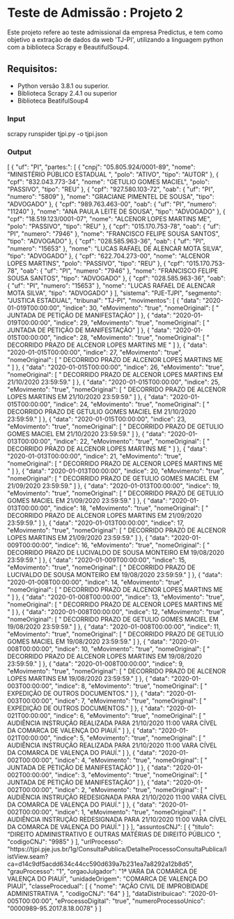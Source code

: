 <h1> Teste de Admissão : Projeto 2 </h1>

<p> Este projeto refere ao teste admissional da empresa Predictus, e tem como objetivo a extração de dados da web 'TJ-PI', utilizando a linguagem python com a biblioteca Scrapy e BeautifulSoup4. </p>

<h2> Requisitos: </h2>

<ul> 
    <li>Python versão 3.8.1 ou superior. </li>
    <li>Biblioteca Scrapy 2.4.1 ou superior</li>
    <li>Biblioteca BeatifulSoup4</li>
</ul>

<h3>Input</h3>

<p> scrapy runspider tjpi.py -o tjpi.json </p>

<h3>Output</h3>

<p>[
  {
    "uf": "PI",
    "partes:": [
      {
        "cnpj": "05.805.924/0001-89",
        "nome": "MINISTÉRIO PÚBLICO ESTADUAL ",
        "polo": "ATIVO",
        "tipo": "AUTOR"
      },
      {
        "cpf": "832.043.773-34",
        "nome": "GETULIO GOMES MACIEL",
        "polo": "PASSIVO",
        "tipo": "REU"
      },
      {
        "cpf": "927.580.103-72",
        "oab": {
          "uf": "PI",
          "numero": "5809"
        },
        "nome": "GRACIANE PIMENTEL DE SOUSA",
        "tipo": "ADVOGADO"
      },
      {
        "cpf": "989.763.463-00",
        "oab": {
          "uf": "PI",
          "numero": "11240"
        },
        "nome": "ANA PAULA LEITE DE SOUSA",
        "tipo": "ADVOGADO"
      },
      {
        "cpf": "18.519.123/0001-07",
        "nome": "ALCENOR LOPES MARTINS ME",
        "polo": "PASSIVO",
        "tipo": "REU"
      },
      {
        "cpf": "015.170.753-78",
        "oab": {
          "uf": "PI",
          "numero": "7946"
        },
        "nome": "FRANCISCO FELIPE SOUSA SANTOS",
        "tipo": "ADVOGADO"
      },
      {
        "cpf": "028.585.963-36",
        "oab": {
          "uf": "PI",
          "numero": "15653"
        },
        "nome": "LUCAS RAFAEL DE ALENCAR MOTA SILVA",
        "tipo": "ADVOGADO"
      },
      {
        "cpf": "622.704.273-00",
        "nome": "ALCENOR LOPES MARTINS",
        "polo": "PASSIVO",
        "tipo": "REU"
      },
      {
        "cpf": "015.170.753-78",
        "oab": {
          "uf": "PI",
          "numero": "7946"
        },
        "nome": "FRANCISCO FELIPE SOUSA SANTOS",
        "tipo": "ADVOGADO"
      },
      {
        "cpf": "028.585.963-36",
        "oab": {
          "uf": "PI",
          "numero": "15653"
        },
        "nome": "LUCAS RAFAEL DE ALENCAR MOTA SILVA",
        "tipo": "ADVOGADO"
      }
    ],
    "sistema": "PJE-TJPI",
    "segmento": "JUSTICA ESTADUAL",
    "tribunal": "TJ-PI",
    "movimentos": [
      {
        "data": "2020-01-019T00:00:00",
        "indice": 30,
        "eMovimento": "true",
        "nomeOriginal": [
          " JUNTADA DE PETIÇÃO DE MANIFESTAÇÃO"
        ]
      },
      {
        "data": "2020-01-019T00:00:00",
        "indice": 29,
        "eMovimento": "true",
        "nomeOriginal": [
          " JUNTADA DE PETIÇÃO DE MANIFESTAÇÃO"
        ]
      },
      {
        "data": "2020-01-015T00:00:00",
        "indice": 28,
        "eMovimento": "true",
        "nomeOriginal": [
          " DECORRIDO PRAZO DE ALCENOR LOPES MARTINS ME  "
        ]
      },
      {
        "data": "2020-01-015T00:00:00",
        "indice": 27,
        "eMovimento": "true",
        "nomeOriginal": [
          " DECORRIDO PRAZO DE ALCENOR LOPES MARTINS ME  "
        ]
      },
      {
        "data": "2020-01-015T00:00:00",
        "indice": 26,
        "eMovimento": "true",
        "nomeOriginal": [
          " DECORRIDO PRAZO DE ALCENOR LOPES MARTINS EM 21/10/2020 23:59:59."
        ]
      },
      {
        "data": "2020-01-015T00:00:00",
        "indice": 25,
        "eMovimento": "true",
        "nomeOriginal": [
          " DECORRIDO PRAZO DE ALCENOR LOPES MARTINS EM 21/10/2020 23:59:59."
        ]
      },
      {
        "data": "2020-01-015T00:00:00",
        "indice": 24,
        "eMovimento": "true",
        "nomeOriginal": [
          " DECORRIDO PRAZO DE GETULIO GOMES MACIEL EM 21/10/2020 23:59:59."
        ]
      },
      {
        "data": "2020-01-015T00:00:00",
        "indice": 23,
        "eMovimento": "true",
        "nomeOriginal": [
          " DECORRIDO PRAZO DE GETULIO GOMES MACIEL EM 21/10/2020 23:59:59."
        ]
      },
      {
        "data": "2020-01-013T00:00:00",
        "indice": 22,
        "eMovimento": "true",
        "nomeOriginal": [
          " DECORRIDO PRAZO DE ALCENOR LOPES MARTINS ME  "
        ]
      },
      {
        "data": "2020-01-013T00:00:00",
        "indice": 21,
        "eMovimento": "true",
        "nomeOriginal": [
          " DECORRIDO PRAZO DE ALCENOR LOPES MARTINS ME  "
        ]
      },
      {
        "data": "2020-01-013T00:00:00",
        "indice": 20,
        "eMovimento": "true",
        "nomeOriginal": [
          " DECORRIDO PRAZO DE GETULIO GOMES MACIEL EM 21/09/2020 23:59:59."
        ]
      },
      {
        "data": "2020-01-013T00:00:00",
        "indice": 19,
        "eMovimento": "true",
        "nomeOriginal": [
          " DECORRIDO PRAZO DE GETULIO GOMES MACIEL EM 21/09/2020 23:59:59."
        ]
      },
      {
        "data": "2020-01-013T00:00:00",
        "indice": 18,
        "eMovimento": "true",
        "nomeOriginal": [
          " DECORRIDO PRAZO DE ALCENOR LOPES MARTINS EM 21/09/2020 23:59:59."
        ]
      },
      {
        "data": "2020-01-013T00:00:00",
        "indice": 17,
        "eMovimento": "true",
        "nomeOriginal": [
          " DECORRIDO PRAZO DE ALCENOR LOPES MARTINS EM 21/09/2020 23:59:59."
        ]
      },
      {
        "data": "2020-01-009T00:00:00",
        "indice": 16,
        "eMovimento": "true",
        "nomeOriginal": [
          " DECORRIDO PRAZO DE LUCIVALDO DE SOUSA MONTEIRO EM 19/08/2020 23:59:59."
        ]
      },
      {
        "data": "2020-01-009T00:00:00",
        "indice": 15,
        "eMovimento": "true",
        "nomeOriginal": [
          " DECORRIDO PRAZO DE LUCIVALDO DE SOUSA MONTEIRO EM 19/08/2020 23:59:59."
        ]
      },
      {
        "data": "2020-01-008T00:00:00",
        "indice": 14,
        "eMovimento": "true",
        "nomeOriginal": [
          " DECORRIDO PRAZO DE ALCENOR LOPES MARTINS ME  "
        ]
      },
      {
        "data": "2020-01-008T00:00:00",
        "indice": 13,
        "eMovimento": "true",
        "nomeOriginal": [
          " DECORRIDO PRAZO DE ALCENOR LOPES MARTINS ME  "
        ]
      },
      {
        "data": "2020-01-008T00:00:00",
        "indice": 12,
        "eMovimento": "true",
        "nomeOriginal": [
          " DECORRIDO PRAZO DE GETULIO GOMES MACIEL EM 19/08/2020 23:59:59."
        ]
      },
      {
        "data": "2020-01-008T00:00:00",
        "indice": 11,
        "eMovimento": "true",
        "nomeOriginal": [
          " DECORRIDO PRAZO DE GETULIO GOMES MACIEL EM 19/08/2020 23:59:59."
        ]
      },
      {
        "data": "2020-01-008T00:00:00",
        "indice": 10,
        "eMovimento": "true",
        "nomeOriginal": [
          " DECORRIDO PRAZO DE ALCENOR LOPES MARTINS EM 19/08/2020 23:59:59."
        ]
      },
      {
        "data": "2020-01-008T00:00:00",
        "indice": 9,
        "eMovimento": "true",
        "nomeOriginal": [
          " DECORRIDO PRAZO DE ALCENOR LOPES MARTINS EM 19/08/2020 23:59:59."
        ]
      },
      {
        "data": "2020-01-003T00:00:00",
        "indice": 8,
        "eMovimento": "true",
        "nomeOriginal": [
          " EXPEDIÇÃO DE OUTROS DOCUMENTOS."
        ]
      },
      {
        "data": "2020-01-003T00:00:00",
        "indice": 7,
        "eMovimento": "true",
        "nomeOriginal": [
          " EXPEDIÇÃO DE OUTROS DOCUMENTOS."
        ]
      },
      {
        "data": "2020-01-021T00:00:00",
        "indice": 6,
        "eMovimento": "true",
        "nomeOriginal": [
          " AUDIÊNCIA INSTRUÇÃO REALIZADA PARA 21/10/2020 11:00 VARA CÍVEL DA COMARCA DE VALENÇA DO PIAUÍ."
        ]
      },
      {
        "data": "2020-01-021T00:00:00",
        "indice": 5,
        "eMovimento": "true",
        "nomeOriginal": [
          " AUDIÊNCIA INSTRUÇÃO REALIZADA PARA 21/10/2020 11:00 VARA CÍVEL DA COMARCA DE VALENÇA DO PIAUÍ."
        ]
      },
      {
        "data": "2020-01-002T00:00:00",
        "indice": 4,
        "eMovimento": "true",
        "nomeOriginal": [
          " JUNTADA DE PETIÇÃO DE MANIFESTAÇÃO"
        ]
      },
      {
        "data": "2020-01-002T00:00:00",
        "indice": 3,
        "eMovimento": "true",
        "nomeOriginal": [
          " JUNTADA DE PETIÇÃO DE MANIFESTAÇÃO"
        ]
      },
      {
        "data": "2020-01-002T00:00:00",
        "indice": 2,
        "eMovimento": "true",
        "nomeOriginal": [
          " AUDIÊNCIA INSTRUÇÃO REDESIGNADA PARA 21/10/2020 11:00 VARA CÍVEL DA COMARCA DE VALENÇA DO PIAUÍ."
        ]
      },
      {
        "data": "2020-01-002T00:00:00",
        "indice": 1,
        "eMovimento": "true",
        "nomeOriginal": [
          " AUDIÊNCIA INSTRUÇÃO REDESIGNADA PARA 21/10/2020 11:00 VARA CÍVEL DA COMARCA DE VALENÇA DO PIAUÍ."
        ]
      }
    ],
    "assuntosCNJ": [
      {
        "titulo": "DIREITO ADMINISTRATIVO E OUTRAS MATÉRIAS DE DIREITO PÚBLICO ",
        "codigoCNJ": "9985"
      }
    ],
    "urlProcesso": "https://tjpi.pje.jus.br/1g/ConsultaPublica/DetalheProcessoConsultaPublica/listView.seam?ca=d14c9df5acdd634c44cc590d639a7b231ea7a8292a12b8d5",
    "grauProcesso": "1",
    "orgaoJulgador": "1ª VARA DA COMARCA DE VALENÇA DO PIAUÍ",
    "unidadeOrigem": "COMARCA DE VALENÇA DO PIAUÍ",
    "classeProcedual": [
      {
        "nome": "AÇÃO CIVIL DE IMPROBIDADE ADMINISTRATIVA ",
        "codigoCNJ": "64"
      }
    ],
    "dataDistribuicao": "2020-01-005T00:00:00",
    "eProcessoDigital": "true",
    "numeroProcessoUnico": "0000989-95.2017.8.18.0078"
  }
]
</p>